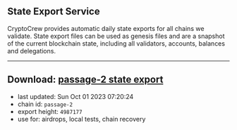 ## State Export Service
CryptoCrew provides automatic daily state exports for all chains we validate. State export files can be used as genesis files and are a snapshot of the current blockchain state, including all validators, accounts, balances and delegations.

---
**Download: [passage-2 state export](https://dl.ccvalidators.com/SERVICE/passage/passage-2_export_4987177.json)**
---

- last updated: Sun Oct 01 2023 07:20:24
- chain id: `passage-2`
- export height: `4987177`
- use for: airdrops, local tests, chain recovery
